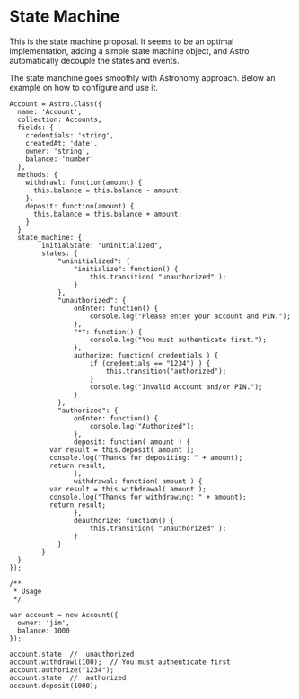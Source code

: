 State Machine
=============

This is the state machine proposal.
It seems to be an optimal implementation, adding a simple state machine object, 
and Astro automatically decouple the states and events. 

The state manchine goes smoothly with Astronomy approach. 
Below an example on how to configure and use it.

```
Account = Astro.Class({
  name: 'Account',
  collection: Accounts,
  fields: {
    credentials: 'string',
    createdAt: 'date',
    owner: 'string',
    balance: 'number'
  },
  methods: {
    withdrawl: function(amount) {
      this.balance = this.balance - amount;
    },
    deposit: function(amount) {
      this.balance = this.balance + amount;
    }
  }
  state_machine: {
		initialState: "uninitialized",
		states: {
			"uninitialized": {
				"initialize": function() {
					this.transition( "unauthorized" );
				}
			},
			"unauthorized": {
				onEnter: function() {
					console.log("Please enter your account and PIN.");
				},
				"*": function() {
					console.log("You must authenticate first.");
				},
				authorize: function( credentials ) {
					if (credentials == "1234") ) {
						this.transition("authorized");
					}
					console.log("Invalid Account and/or PIN.");
				}
			},
			"authorized": {
				onEnter: function() {
					console.log("Authorized");
				},
				deposit: function( amount ) {
          var result = this.deposit( amount );
          console.log("Thanks for depositing: " + amount);
          return result;
				},
				withdrawal: function( amount ) {
          var result = this.withdrawal( amount );
          console.log("Thanks for withdrawing: " + amount);
          return result;
				},
				deauthorize: function() {
					this.transition( "unauthorized" );
				}
			}
		}
  }
});

/**
 * Usage
 */

var account = new Account({
  owner: 'jim',
  balance: 1000
});

account.state  //  unauthorized
account.withdrawl(100);  // You must authenticate first
account.authorize("1234");
account.state  //  authorized
account.deposit(1000);

